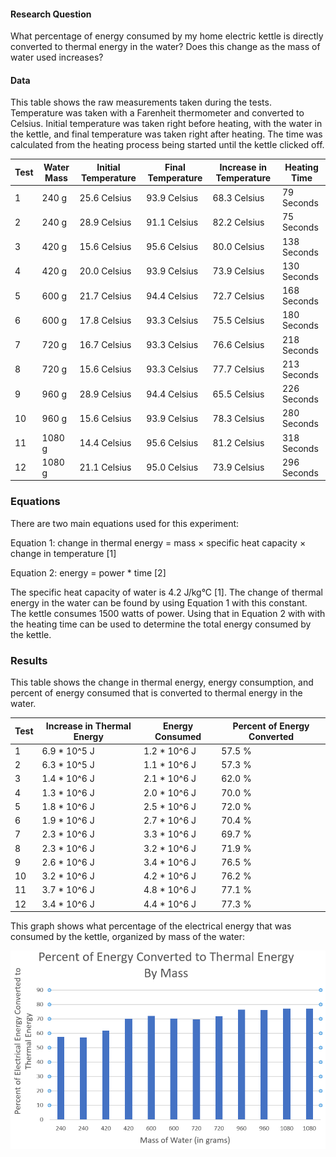 #### Research Question

What percentage of energy consumed by my home electric kettle is directly converted to thermal energy in the water? Does this change as the mass of water used increases?

#### Data

This table shows the raw measurements taken during the tests. Temperature was taken with a Farenheit thermometer and converted to Celsius. Initial temperature was taken right before heating, with the water in the kettle, and final temperature was taken right after heating. The time was calculated from the heating process being started until the kettle clicked off.

| Test | Water Mass | Initial Temperature | Final Temperature | Increase in Temperature | Heating Time |
|------|------------|---------------------|-------------------|-------------------------|--------------|
| 1    | 240 g      | 25.6 Celsius        | 93.9 Celsius      | 68.3 Celsius            | 79 Seconds   |
| 2    | 240 g      | 28.9 Celsius        | 91.1 Celsius      | 82.2 Celsius            | 75 Seconds   |
| 3    | 420 g      | 15.6 Celsius        | 95.6 Celsius      | 80.0 Celsius            | 138 Seconds  |
| 4    | 420 g      | 20.0 Celsius        | 93.9 Celsius      | 73.9 Celsius            | 130 Seconds  |
| 5    | 600 g      | 21.7 Celsius        | 94.4 Celsius      | 72.7 Celsius            | 168 Seconds  |
| 6    | 600 g      | 17.8 Celsius        | 93.3 Celsius      | 75.5 Celsius            | 180 Seconds  |                 
| 7    | 720 g      | 16.7 Celsius        | 93.3 Celsius      | 76.6 Celsius            | 218 Seconds  |
| 8    | 720 g      | 15.6 Celsius        | 93.3 Celsius      | 77.7 Celsius            | 213 Seconds  |
| 9    | 960 g      | 28.9 Celsius        | 94.4 Celsius      | 65.5 Celsius            | 226 Seconds  |
| 10   | 960 g      | 15.6 Celsius        | 93.9 Celsius      | 78.3 Celsius            | 280 Seconds  |
| 11   | 1080 g     | 14.4 Celsius        | 95.6 Celsius      | 81.2 Celsius            | 318 Seconds  |
| 12   | 1080 g     | 21.1 Celsius        | 95.0 Celsius      | 73.9 Celsius            | 296 Seconds  |

### Equations

There are two main equations used for this experiment:

Equation 1: change in thermal energy = mass × specific heat capacity × change in temperature [1]

Equation 2: energy = power * time [2]

The specific heat capacity of water is 4.2 J/kg°C [1]. The change of thermal energy in the water can be found by using Equation 1 with this constant. The kettle consumes 1500 watts of power. Using that in Equation 2 with with the heating time can be used to determine the total energy consumed by the kettle.

### Results

This table shows the change in thermal energy, energy consumption, and percent of energy consumed that is converted to thermal energy in the water.

| Test | Increase in Thermal Energy | Energy Consumed | Percent of Energy Converted |
|------|----------------------------|-----------------|-----------------------------|
| 1    | 6.9 * 10^5 J               | 1.2 * 10^6 J    | 57.5 %                      |
| 2    | 6.3 * 10^5 J               | 1.1 * 10^6 J    | 57.3 %                      |
| 3    | 1.4 * 10^6 J               | 2.1 * 10^6 J    | 62.0 %                      |
| 4    | 1.3 * 10^6 J               | 2.0 * 10^6 J    | 70.0 %                      |
| 5    | 1.8 * 10^6 J               | 2.5 * 10^6 J    | 72.0 %                      |
| 6    | 1.9 * 10^6 J               | 2.7 * 10^6 J    | 70.4 %                      |                
| 7    | 2.3 * 10^6 J               | 3.3 * 10^6 J    | 69.7 %                      |
| 8    | 2.3 * 10^6 J               | 3.2 * 10^6 J    | 71.9 %                      |
| 9    | 2.6 * 10^6 J               | 3.4 * 10^6 J    | 76.5 %                      |
| 10   | 3.2 * 10^6 J               | 4.2 * 10^6 J    | 76.2 %                      |
| 11   | 3.7 * 10^6 J               | 4.8 * 10^6 J    | 77.1 %                      |
| 12   | 3.4 * 10^6 J               | 4.4 * 10^6 J    | 77.3 %                      |

This graph shows what percentage of the electrical energy that was consumed by the kettle, organized by mass of the water:

![](massToEnergy.PNG)


